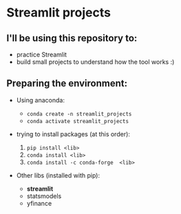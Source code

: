 # Streamlit projects
## I'll be using this repository to: 
- practice Streamlit
- build small projects to understand how the tool works :)
## Preparing the environment:
- Using anaconda: 
  - ```conda create -n streamlit_projects``` 
  - ```conda activate streamlit_projects```
- trying to install packages (at this order):
  1) ```pip install <lib>``` 
  2) ```conda install <lib>```
  3) ```conda install -c conda-forge  <lib>```

- Other libs (installed with pip):
  - **streamlit**
  - statsmodels
  - yfinance
